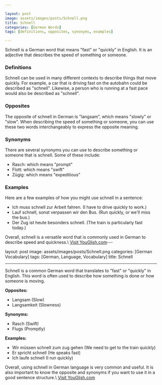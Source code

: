 ```yaml
---

layout: post
image: assets/images/posts/Schnell.png
title: Schnell
categories: [German Words]
tags: [definitions, opposites, synonyms, examples]

---
```


Schnell is a German word that means "fast" or "quickly" in English. It is an adjective that describes the speed of something or someone. 

### Definitions

Schnell can be used in many different contexts to describe things that move quickly. For example, a car that is driving fast on the autobahn could be described as "schnell". Likewise, a person who is running at a fast pace would also be described as "schnell". 

### Opposites

The opposite of schnell in German is "langsam", which means "slowly" or "slow". When describing the speed of something or someone, you can use these two words interchangeably to express the opposite meaning.

### Synonyms

There are several synonyms you can use to describe something or someone that is schnell. Some of these include:

- Rasch: which means "prompt"
- Flott: which means "swift"
- Zügig: which means "expeditious"

### Examples

Here are a few examples of how you might use schnell in a sentence:

- Ich muss schnell zur Arbeit fahren. (I have to drive quickly to work.)
- Lauf schnell, sonst verpassen wir den Bus. (Run quickly, or we'll miss the bus.)
- Der Zug ist heute besonders schnell. (The train is particularly fast today.)

Overall, schnell is a versatile word that is commonly used in German to describe speed and quickness.\ <a id="yg-widget-0" class="youglish-widget" data-query="Schnell" data-lang="german" data-components="8412" data-auto-start="0" data-bkg-color="theme_light" data-title="How%20to%20pronounce%20Schnell%20in%20German"  rel="nofollow" href="https://youglish.com">Visit YouGlish.com</a><script async src="https://youglish.com/public/emb/widget.js" charset="utf-8"></script>---

layout: post
image: assets/images/posts/Schnell.png
categories: [German Vocabulary]
tags: [German, Language, Vocabulary]
title: Schnell

---

Schnell is a common German word that translates to "fast" or "quickly" in English. This word is often used to describe how something is done or how someone is moving. 

**Opposites:** 

- Langsam (Slow) 
- Langsamkeit (Slowness) 

**Synonyms:** 

- Rasch (Swift)
- Flugs (Promptly)

**Examples:**

- Wir müssen schnell zum zug gehen (We need to get to the train quickly)
- Er spricht schnell (He speaks fast)
- Ich laufe schnell (I run quickly)

Overall, using schnell in German language is very common and useful. It is also important to know the opposite and synonyms if you want to use it in a good sentence structure.\ <a id="yg-widget-0" class="youglish-widget" data-query="Schnell" data-lang="german" data-components="8412" data-auto-start="0" data-bkg-color="theme_light" data-title="How%20to%20pronounce%20Schnell%20in%20German"  rel="nofollow" href="https://youglish.com">Visit YouGlish.com</a><script async src="https://youglish.com/public/emb/widget.js" charset="utf-8"></script>